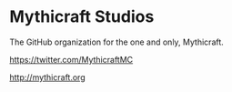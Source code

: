 # Mythicraft Studios
The GitHub organization for the one and only, Mythicraft.

https://twitter.com/MythicraftMC

http://mythicraft.org

